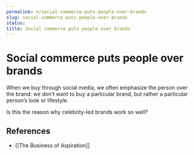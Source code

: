```yaml
---
permalink: n/social-commerce-puts-people-over-brands
slug: social-commerce-puts-people-over-brands
status: 
title: Social commerce puts people over brands
---
```

# Social commerce puts people over brands

When we buy through social media, we often emphasize the person over the brand: we don’t want to buy a particular brand, but rather a particular person’s look or lifestyle.

Is this the reason why celebrity-led brands work so well?

## References

- [[The Business of Aspiration]]
